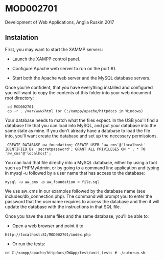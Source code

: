 # MOD002701
Development of Web Applications, Anglia Ruskin 2017

## Instalation

First, you may want to start the XAMMP servers:

- Launch the XAMPP control panel.

- Configure Apache web server to run on the port 81.

- Start both the Apache web server and the MySQL database servers.

Once you're confident, that you have everything installed and configured you will want to copy the contents of this folder into your web document root directory:
```
 cd MOD002701
 cp -r . /var/www/html (or C:/xampp/apache/httpdocs in Windows)
```
Your database needs to match what the files expect. In the USB you'll find a database file that you can load into MySQL, and put your database into the same state as mine. If you don't already have a database to load the file into, you'll want create the database and set up the necessary permissions.
```
 CREATE DATABASE aw_foundation; CREATE USER 'aw_cms'@'localhost' IDENTIFIED BY 'secretpassword'; GRANT ALL PRIVILEGES ON * . * TO 'aw_cms'@'localhost';
```
You can load that file directly into a MySQL database, either by using a tool such as PHPMyAdmin, or by going to a command line application and typing in mysql -u followed by a user name that has access to the database:
```
mysql -u aw_cms -p aw_foundation < file.sql
```
We use aw_cms in our examples followed by the database name (see includes/db_connection.php). The command will prompt you to enter the password that the username requires to access the database and then it will update the database with the instructions in that SQL file.

Once you have the same files and the same database, you'll be able to:
- Open a web browser and point it to
```
http://localhost:81/MOD002701/index.php
```
- Or run the tests:
```
cd C:/xampp/apache/httpdocs/DWApp/test/unit_tests # ./autorun.sh
```
